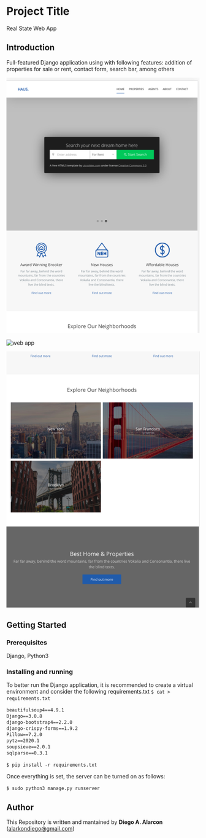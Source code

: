 # Project Title

Real State Web App

## Introduction

Full-featured Django application using with following features: addition of properties for sale or rent, contact form, search bar, among others

![web app](https://raw.githubusercontent.com/DiegoAlar/django_real_state_project/master/prop1.png)

![web app](https://raw.githubusercontent.com/DiegoAlar/django_real_state_project/master/prop2.png)

![web app](https://raw.githubusercontent.com/DiegoAlar/django_real_state_project/master/prop3.png)


## Getting Started

### Prerequisites

Django, Python3


### Installing and running

To better run the Django application, it is recommended to create a virtual environment and consider the following requirements.txt
```$ cat > requirements.txt```
```asgiref==3.2.10
beautifulsoup4==4.9.1
Django==3.0.8
django-bootstrap4==2.2.0
django-crispy-forms==1.9.2
Pillow==7.2.0
pytz==2020.1
soupsieve==2.0.1
sqlparse==0.3.1
```

```$ pip install -r requirements.txt```

Once everything is set, the server can be turned on as follows:
```
$ sudo python3 manage.py runserver
```

## Author
This Repository is written and mantained by **Diego A. Alarcon** (alarkondiego@gmail.com)
